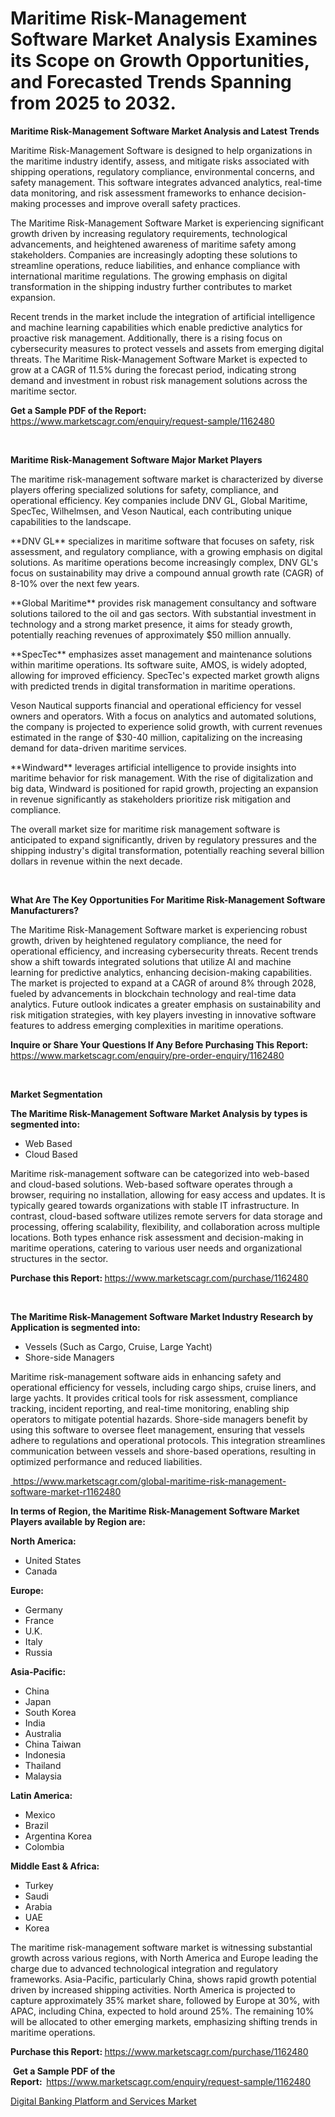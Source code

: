 <p><h1>Maritime Risk-Management Software Market Analysis Examines its Scope on Growth Opportunities, and Forecasted Trends Spanning from 2025 to 2032.</h1></p><p><strong>Maritime Risk-Management Software Market Analysis and Latest Trends</strong></p>
<p><p>Maritime Risk-Management Software is designed to help organizations in the maritime industry identify, assess, and mitigate risks associated with shipping operations, regulatory compliance, environmental concerns, and safety management. This software integrates advanced analytics, real-time data monitoring, and risk assessment frameworks to enhance decision-making processes and improve overall safety practices.</p><p>The Maritime Risk-Management Software Market is experiencing significant growth driven by increasing regulatory requirements, technological advancements, and heightened awareness of maritime safety among stakeholders. Companies are increasingly adopting these solutions to streamline operations, reduce liabilities, and enhance compliance with international maritime regulations. The growing emphasis on digital transformation in the shipping industry further contributes to market expansion.</p><p>Recent trends in the market include the integration of artificial intelligence and machine learning capabilities which enable predictive analytics for proactive risk management. Additionally, there is a rising focus on cybersecurity measures to protect vessels and assets from emerging digital threats. The Maritime Risk-Management Software Market is expected to grow at a CAGR of 11.5% during the forecast period, indicating strong demand and investment in robust risk management solutions across the maritime sector.</p></p>
<p><strong>Get a Sample PDF of the Report:&nbsp;</strong> <a href="https://www.marketscagr.com/enquiry/request-sample/1162480?utm_campaign=2116&utm_medium=2&utm_source=Github&utm_content=ia&utm_term=24032025&utm_id=maritime-risk-management-software">https://www.marketscagr.com/enquiry/request-sample/1162480</a></p>
<p>&nbsp;</p>
<p><strong>Maritime Risk-Management Software Major Market Players</strong></p>
<p><p>The maritime risk-management software market is characterized by diverse players offering specialized solutions for safety, compliance, and operational efficiency. Key companies include DNV GL, Global Maritime, SpecTec, Wilhelmsen, and Veson Nautical, each contributing unique capabilities to the landscape.</p><p>**DNV GL** specializes in maritime software that focuses on safety, risk assessment, and regulatory compliance, with a growing emphasis on digital solutions. As maritime operations become increasingly complex, DNV GL's focus on sustainability may drive a compound annual growth rate (CAGR) of 8-10% over the next few years.</p><p>**Global Maritime** provides risk management consultancy and software solutions tailored to the oil and gas sectors. With substantial investment in technology and a strong market presence, it aims for steady growth, potentially reaching revenues of approximately $50 million annually.</p><p>**SpecTec** emphasizes asset management and maintenance solutions within maritime operations. Its software suite, AMOS, is widely adopted, allowing for improved efficiency. SpecTec's expected market growth aligns with predicted trends in digital transformation in maritime operations.</p><p>Veson Nautical supports financial and operational efficiency for vessel owners and operators. With a focus on analytics and automated solutions, the company is projected to experience solid growth, with current revenues estimated in the range of $30-40 million, capitalizing on the increasing demand for data-driven maritime services.</p><p>**Windward** leverages artificial intelligence to provide insights into maritime behavior for risk management. With the rise of digitalization and big data, Windward is positioned for rapid growth, projecting an expansion in revenue significantly as stakeholders prioritize risk mitigation and compliance.</p><p>The overall market size for maritime risk management software is anticipated to expand significantly, driven by regulatory pressures and the shipping industry's digital transformation, potentially reaching several billion dollars in revenue within the next decade.</p></p>
<p>&nbsp;</p>
<p><strong>What Are The Key Opportunities For Maritime Risk-Management Software Manufacturers?</strong></p>
<p><p>The Maritime Risk-Management Software market is experiencing robust growth, driven by heightened regulatory compliance, the need for operational efficiency, and increasing cybersecurity threats. Recent trends show a shift towards integrated solutions that utilize AI and machine learning for predictive analytics, enhancing decision-making capabilities. The market is projected to expand at a CAGR of around 8% through 2028, fueled by advancements in blockchain technology and real-time data analytics. Future outlook indicates a greater emphasis on sustainability and risk mitigation strategies, with key players investing in innovative software features to address emerging complexities in maritime operations.</p></p>
<p><strong>Inquire or Share Your Questions If Any Before Purchasing This Report:</strong> <a href="https://www.marketscagr.com/enquiry/pre-order-enquiry/1162480?utm_campaign=2116&utm_medium=2&utm_source=Github&utm_content=ia&utm_term=24032025&utm_id=maritime-risk-management-software">https://www.marketscagr.com/enquiry/pre-order-enquiry/1162480</a></p>
<p>&nbsp;</p>
<p><strong>Market Segmentation</strong></p>
<p><strong>The Maritime Risk-Management Software Market Analysis by types is segmented into:</strong></p>
<p><ul><li>Web Based</li><li>Cloud Based</li></ul></p>
<p><p>Maritime risk-management software can be categorized into web-based and cloud-based solutions. Web-based software operates through a browser, requiring no installation, allowing for easy access and updates. It is typically geared towards organizations with stable IT infrastructure. In contrast, cloud-based software utilizes remote servers for data storage and processing, offering scalability, flexibility, and collaboration across multiple locations. Both types enhance risk assessment and decision-making in maritime operations, catering to various user needs and organizational structures in the sector.</p></p>
<p><strong>Purchase this Report:&nbsp;</strong><a href="https://www.marketscagr.com/purchase/1162480?utm_campaign=2116&utm_medium=2&utm_source=Github&utm_content=ia&utm_term=24032025&utm_id=maritime-risk-management-software">https://www.marketscagr.com/purchase/1162480</a></p>
<p>&nbsp;</p>
<p><strong>The Maritime Risk-Management Software Market Industry Research by Application is segmented into:</strong></p>
<p><ul><li>Vessels (Such as Cargo, Cruise, Large Yacht)</li><li>Shore-side Managers</li></ul></p>
<p><p>Maritime risk-management software aids in enhancing safety and operational efficiency for vessels, including cargo ships, cruise liners, and large yachts. It provides critical tools for risk assessment, compliance tracking, incident reporting, and real-time monitoring, enabling ship operators to mitigate potential hazards. Shore-side managers benefit by using this software to oversee fleet management, ensuring that vessels adhere to regulations and operational protocols. This integration streamlines communication between vessels and shore-based operations, resulting in optimized performance and reduced liabilities.</p></p>
<p><a href="https://www.marketscagr.com/global-maritime-risk-management-software-market-r1162480?utm_campaign=2116&utm_medium=2&utm_source=Github&utm_content=ia&utm_term=24032025&utm_id=maritime-risk-management-software">&nbsp;https://www.marketscagr.com/global-maritime-risk-management-software-market-r1162480</a></p>
<p><strong>In terms of Region, the Maritime Risk-Management Software Market Players available by Region are:</strong></p>
<p>
    <p> <strong> North America: </strong>
        <ul>
            <li>United States</li>
            <li>Canada</li>
        </ul>
        </p> 
    <p> <strong> Europe: </strong>
        <ul>
            <li>Germany</li>
            <li>France</li>
            <li>U.K.</li>
            <li>Italy</li>
            <li>Russia</li>
        </ul>
        </p> 
    <p> <strong> Asia-Pacific: </strong>
        <ul>
            <li>China</li>
            <li>Japan</li>
            <li>South Korea</li>
            <li>India</li>
            <li>Australia</li>
            <li>China Taiwan</li>
            <li>Indonesia</li>
            <li>Thailand</li>
            <li>Malaysia</li>
        </ul>
        </p> 
    <p> <strong> Latin America: </strong>
        <ul>
            <li>Mexico</li>
            <li>Brazil</li>
            <li>Argentina Korea</li>
            <li>Colombia</li>
        </ul>
        </p> 
    <p> <strong> Middle East & Africa: </strong>
        <ul>
            <li>Turkey</li>
            <li>Saudi</li>
            <li>Arabia</li>
            <li>UAE</li>
            <li>Korea</li>
        </ul>
    </p>
    </p>
<p><p>The maritime risk-management software market is witnessing substantial growth across various regions, with North America and Europe leading the charge due to advanced technological integration and regulatory frameworks. Asia-Pacific, particularly China, shows rapid growth potential driven by increased shipping activities. North America is projected to capture approximately 35% market share, followed by Europe at 30%, with APAC, including China, expected to hold around 25%. The remaining 10% will be allocated to other emerging markets, emphasizing shifting trends in maritime operations.</p></p>
<p><strong>Purchase this Report: </strong><a href="https://www.marketscagr.com/purchase/1162480?utm_campaign=2116&utm_medium=2&utm_source=Github&utm_content=ia&utm_term=24032025&utm_id=maritime-risk-management-software">https://www.marketscagr.com/purchase/1162480</a></p>
<p>&nbsp;<strong>Get a Sample PDF of the Report:&nbsp;&nbsp;</strong><a href="https://www.marketscagr.com/enquiry/request-sample/1162480?utm_campaign=2116&utm_medium=2&utm_source=Github&utm_content=ia&utm_term=24032025&utm_id=maritime-risk-management-software">https://www.marketscagr.com/enquiry/request-sample/1162480</a></p>
<p><strong></strong></p>
<p><p><a href="https://github.com/luckyshygirl/Market-Research-Report-List-7/blob/main/digital-banking-platform-and-services-market.md?utm_campaign=2116&utm_medium=2&utm_source=Github&utm_content=ia&utm_term=24032025&utm_id=maritime-risk-management-software">Digital Banking Platform and Services Market</a></p></p>